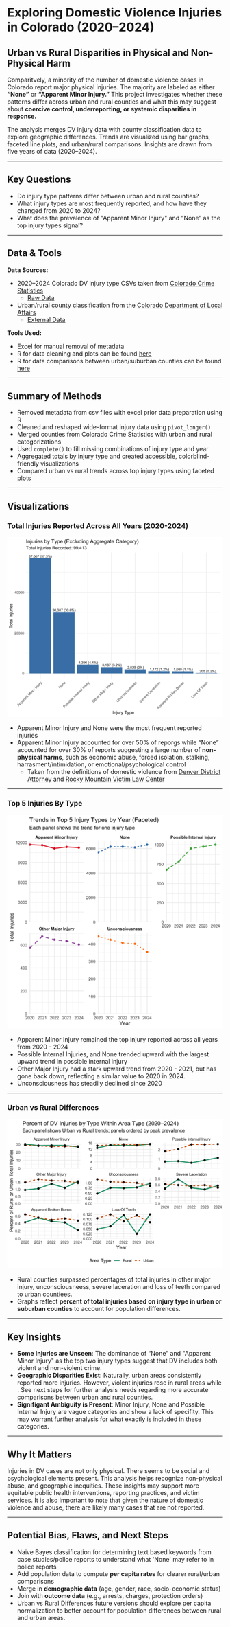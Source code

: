 # Exploring Domestic Violence Injuries in Colorado (2020–2024)  
## Urban vs Rural Disparities in Physical and Non-Physical Harm

Comparitvely, a minority of the number of domestic violence cases in Colorado report major physical injuries. The majority are labeled as either **“None”** or **“Apparent Minor Injury.”** This project investigates whether these patterns differ across urban and rural counties and what this may suggest about **coercive control, underreporting, or systemic disparities in response.**

The analysis merges DV injury data with county classification data to explore geographic differences. Trends are visualized using bar graphs, faceted line plots, and urban/rural comparisons. Insights are drawn from five years of data (2020–2024).

---

## Key Questions  
- Do injury type patterns differ between urban and rural counties?  
- What injury types are most frequently reported, and how have they changed from 2020 to 2024?  
- What does the prevalence of "Apparent Minor Injury" and “None” as the top injury types signal?

---

## Data & Tools  
**Data Sources:**  
- 2020–2024 Colorado DV injury type CSVs taken from [Colorado Crime Statistics](https://coloradocrimestats.state.co.us/tops)
  - [Raw Data](/raw_data)
- Urban/rural county classification from the [Colorado Department of Local Affairs](https://cdola.colorado.gov/colorado-community-classification)
  - [External Data](/external_data)

**Tools Used:**  
- Excel for manual removal of metadata
- R for data cleaning and plots can be found [here](/scripts/dvScript.R)
- R for data comparisons between urban/suburban counties can be found [here](scripts/RuralUrbanPlots.R)
---

## Summary of Methods  
- Removed metadata from csv files with excel prior data preparation using R
- Cleaned and reshaped wide-format injury data using `pivot_longer()`  
- Merged counties from Colorado Crime Statistics with urban and rural categorizations
- Used `complete()` to fill missing combinations of injury type and year  
- Aggregated totals by injury type and created accessible, colorblind-friendly visualizations  
- Compared urban vs rural trends across top injury types using faceted plots

---

## Visualizations

### **Total Injuries Reported Across All Years (2020-2024)** 
![Aggregated Injury Types Across](/outputs/dvBarGraphAggregate.png) 
   - Apparent Minor Injury and None were the most frequent reported injuries
   - Apparent Minor Injury accounted for over 50% of reporgs while “None” accounted for over 30% of reports suggesting a large number of **non-physical harms**, such as economic abuse, forced isolation, stalking, harrasment/intimidation, or emotional/psychological control
      - Taken from the definitions of domestic violence from [Denver District Attorney](https://www.denverda.org/domestic-violence/) and [Rocky Mountain Victim Law Center](https://www.rmvictimlaw.org/learn/legal-information/criminal/domestic-violence-domestic-abuse)
---
### **Top 5 Injuries By Type** 
![**Faceted Trends (Top 5 Injuries)**](/outputs/dvTopFiveFaceted.png)
   - Apparent Minor Injury remained the top injury reported across all years from 2020 - 2024 
   - Possible Internal Injuries, and None trended upward with the largest upward trend in possible internal injury
   - Other Major Injury had a stark upward trend from 2020 - 2021, but has gone back down, reflecting a similar value to 2020 in 2024.
   - Unconsciousness has steadily declined since 2020
---
### **Urban vs Rural Differences**
![**Urban vs Rural Differences**](/outputs/urbanVsRuralPlots.png) 
   - Rural counties surpassed percentages of total injuries in other major injury, unconsciousneess, severe laceration and loss of teeth compared to urban countiees.
   - Graphs reflect **percent of total injuries based on injury type in urban or suburban counties** to account for population differences.
---

## Key Insights  
- **Some Injuries are Unseen**: The dominance of “None” and "Apparent Minor Injury" as the top two injury types suggest that DV includes both violent and non-violent crime.
- **Geographic Disparities Exist**: Naturally, urban areas consistently reported more injuries. However, violent injuries rose in rural areas while . See next steps for further analysis needs regarding more accurate comparisons between urban and rural counties.
- **Signifigant Ambiguity is Present**: Minor Injury, None and Possible Internal Injury are vague categories and show a lack of specifity. This may warrant further analysis for what exactly is included in these categories.

---

## Why It Matters  
Injuries in DV cases are not only physical. There seems to be social and psychological elements present. This analysis helps recognize non-physical abuse, and geographic inequities. These insights may support more equitable public health interventions, reporting practices, and victim services. It is also important to note that given the nature of domestic violence and abuse, there are likely many cases that are not reported.

---

## Potential Bias, Flaws, and Next Steps  
- Naive Bayes classification for determining text based keywords from case studies/police reports to understand what 'None' may refer to in police reports
- Add population data to compute **per capita rates** for clearer rural/urban comparisons  
- Merge in **demographic data** (age, gender, race, socio-economic status)  
- Join with **outcome data** (e.g., arrests, charges, protection orders)
- Urban vs Rural Differences future versions should explore per capita normalization to better account for population differences between rural and urban areas.
